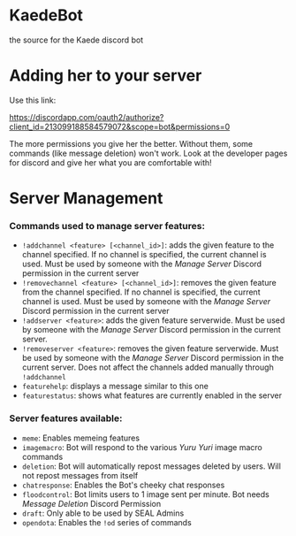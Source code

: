 # KaedeBot
the source for the Kaede discord bot

# Adding her to your server
Use this link:

https://discordapp.com/oauth2/authorize?client_id=213099188584579072&scope=bot&permissions=0

The more permissions you give her the better. Without them, some commands (like message deletion) won't work. Look at the developer pages for discord and give her what you are comfortable with!

# Server Management
### Commands used to manage server features:
* `!addchannel <feature> [<channel_id>]`: adds the given feature to the channel specified. If no channel is specified, the current channel is used. Must be used by someone with the *Manage Server* Discord permission in the current server
* `!removechannel <feature> [<channel_id>]`: removes the given feature from the channel specified. If no channel is specified, the current channel is used. Must be used by someone with the *Manage Server* Discord permission in the current server
* `!addserver <feature>`: adds the given feature serverwide. Must be used by someone with the *Manage Server* Discord permission in the current server.
* `!removeserver <feature>`: removes the given feature serverwide. Must be used by someone with the *Manage Server* Discord permission in the current server. Does not affect the channels added manually through `!addchannel`
* `featurehelp`: displays a message similar to this one
* `featurestatus`: shows what features are currently enabled in the server
### Server features available:
* `meme`: Enables memeing features
* `imagemacro`: Bot will respond to the various *Yuru Yuri* image macro commands
* `deletion`: Bot will automatically repost messages deleted by users. Will not repost messages from itself
* `chatresponse`: Enables the Bot's cheeky chat responses
* `floodcontrol`: Bot limits users to 1 image sent per minute. Bot needs *Message Deletion* Discord Permission
* `draft`: Only able to be used by SEAL Admins
* `opendota`: Enables the `!od` series of commands
